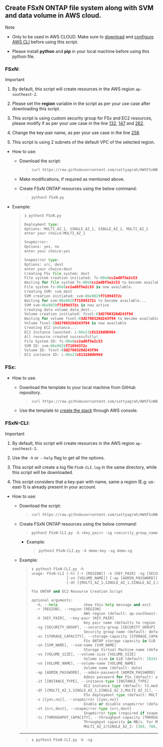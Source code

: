 ## Create FSxN ONTAP file system along with SVM and data volume in AWS cloud. 

> [!NOTE]
> 
> - Only to be used in AWS CLOUD. Make sure to [download](https://docs.aws.amazon.com/cli/latest/userguide/getting-started-install.html) and [configure AWS CLI](https://docs.aws.amazon.com/cli/latest/userguide/cli-chap-configure.html) before using this script.
> 
> - Please install **python** and **pip** in your local machine before using this python file. 

### FSxN:

> [!IMPORTANT] 
>
> 1. By default, this script will create resources in the AWS region `ap-southeast-2`.
> 
> 2. Please set the **region** variable in the script as per your use case after downloading this script.
>
> 3. This script is using custom security group for FSx and EC2 resources, please modify if as per your use case in the line [132](https://github.com/sattyagrah/AWSFSxNBoto3/blob/main/FSxN.py#L132C54-L132C57), [147](https://github.com/sattyagrah/AWSFSxNBoto3/blob/main/FSxN.py#L147C54-L147C57) and [262](https://github.com/sattyagrah/AWSFSxNBoto3/blob/main/FSxN.py#L262C50-L262C64).
>
> 4. Change the key-pair name, as per your use case in the line [258](https://github.com/sattyagrah/AWSFSxNBoto3/blob/main/FSxN.py#L258).
> 
> 5. This script is using 2 subnets of the default VPC of the selected region.

- How to use:

  - Download the script:

    > ```bash
    > curl https://raw.githubusercontent.com/sattyagrah/AWSFSxNBoto3/refs/heads/main/FSxN.py -o FSxN.py
    > ```

  - Make modifications, if required as mentioned above. 

  - Create FSxN ONTAP resources using the below command: 

    > ```python
    > python3 FSxN.py
    > ```

- Example:
    
    > ```python
    > ❯ python3 FSxN.py
    > 
    > Deployment type:
    > Options: MULTI_AZ_1, SINGLE_AZ_1, SINGLE_AZ_2, MULTI_AZ_2
    > enter your choice:MULTI_AZ_1
    > 
    > Snapmirror:
    > Options: yes, no
    > enter your choice:yes
    > 
    > Snapmirror type:
    > Options: src, dest
    > enter your choice:dest
    > Creating FSx file system: dest
    > File system creation initiated: fs-00e8cc2ad8f5e2c53
    > Waiting for file system fs-00e8cc2ad8f5e2c53 to become available...
    > File system fs-00e8cc2ad8f5e2c53 is now available.
    > Creating SVM: svm_dest
    > SVM creation initiated: svm-06e9029f71894372c
    > Waiting for svm-06e9029f71894372c to become available...
    > SVM svm-06e9029f71894372c is now active
    > Creating data volume data_dest...
    > Volume creation initiated: fsvol-03d2780328d243f94
    > Waiting for volume fsvol-03d2780328d243f94 to become available...
    > Volume fsvol-03d2780328d243f94 is now available
    > Creating EC2 instance...
    > EC2 Instance launched: i-06e23c81318dd6964
    > All resource created successfully!
    > File System ID: fs-00e8cc2ad8f5e2c53
    > SVM ID: svm-06e9029f71894372c
    > Volume ID: fsvol-03d2780328d243f94
    > EC2 instance ID: i-06e23c81318dd6964
    > ```

### FSx:

- How to use: 
  
  - Download the template to your local machine from GitHub repository.

    > ```bash
    > curl https://raw.githubusercontent.com/sattyagrah/AWSFSxNBoto3/refs/heads/main/FSx.yaml -o FSx.yaml
    > ```

  -  Use the template to [create the stack](https://docs.aws.amazon.com/AWSCloudFormation/latest/UserGuide/cfn-console-create-stack.html) through AWS console. 

### FSxN-CLI:

> [!IMPORTANT] 
>
> 1. By default, this script will create resources in the AWS region `ap-southeast-2`.
> 
> 2. Use the `-h` or `--help` flag to get all the options. 
>
> 3. This script will create a log file `FSxN-CLI.log` in the same directory, while this script will be downloaded.
>
>
> 5. This script considers that a key-pair with name, same a region (E.g: us-east-1) is already present in your account.

- How to use: 

  - Download the script:

    > ```bash
    > curl https://raw.githubusercontent.com/sattyagrah/AWSFSxNBoto3/refs/heads/main/FSxN-CLI.py -o FSxN-CLI.py
    > ```

  - Create FSxN ONTAP resources using the below command: 

    > ```python
    > python3 FSxN-CLI.py -k <key_pair> -sg <security_group_name>
    > ```

    - Example: 
        > ```python
        > python3 FSxN-CLI.py -k demo-key -sg demo-sg
        > ```

  - Example: 

    > ```python
    > ❯ python3 FSxN-CLI.py -h
    > usage: FSxN-CLI [-h] [-r [REGION]] -k [KEY_PAIR] -sg [SECURITY_GROUP] [-sc [STORAGE_CAPACITY]] [-sn [SVM_NAME]] [-vs [VOLUME_SIZE]]
    >                 [-vn [VOLUME_NAME]] [-ap [ADMIN_PASSWORD]] [-it [INSTANCE_TYPE]]
    >                 [-dt [{MULTI_AZ_1,SINGLE_AZ_1,SINGLE_AZ_2,MULTI_AZ_2}]] [-s [{yes,no}]] [-st {src,dest}] [-tc [THROUGHPUT_CAPACITY]]
    > 
    > FSx ONTAP and EC2 Resource Creation Script
    > 
    > optional arguments:
    >   -h, --help            show this help message and exit
    >   -r [REGION], --region [REGION]
    >                         AWS region (default: ap-southeast-2)
    >   -k [KEY_PAIR], --key-pair [KEY_PAIR]
    >                         Key pair name (defaults to region value)
    >   -sg [SECURITY_GROUP], --security-group [SECURITY_GROUP]
    >                         Security group name (default: default)
    >   -sc [STORAGE_CAPACITY], --storage-capacity [STORAGE_CAPACITY]
    >                         FSx ONTAP storage capacity in GiB (default: 2048)
    >   -sn [SVM_NAME], --svm-name [SVM_NAME]
    >                         Storage Virtual Machine name (default: svm)
    >   -vs [VOLUME_SIZE], --volume-size [VOLUME_SIZE]
    >                         Volume size in GiB (default: 1024)
    >   -vn [VOLUME_NAME], --volume-name [VOLUME_NAME]
    >                         Volume name (default: data)
    >   -ap [ADMIN_PASSWORD], --admin-password [ADMIN_PASSWORD]
    >                         Admin password for FSx (default: asdf4321)
    >   -it [INSTANCE_TYPE], --instance-type [INSTANCE_TYPE]
    >                         EC2 instance type (default: t3.medium)
    >   -dt [{MULTI_AZ_1,SINGLE_AZ_1,SINGLE_AZ_2,MULTI_AZ_2}], --deployment-type [{MULTI_AZ_1,SINGLE_AZ_1,SINGLE_AZ_2,MULTI_AZ_2}]
    >                         FSx deployment type (default: MULTI_AZ_1)
    >   -s [{yes,no}], --snapmirror [{yes,no}]
    >                         Enable or disable snapmirror (default: Disabled)
    >   -st {src,dest}, --snapmirror-type {src,dest}
    >                         Snapmirror type (required if snapmirror is yes)
    >   -tc [THROUGHPUT_CAPACITY], --throughput-capacity [THROUGHPUT_CAPACITY]
    >                         Throughput capacity in MB/s. For MULTI_AZ_1/SINGLE_AZ_1: [128, 256, 512, 1024, 2048, 4096] (default: 128) For
    >                         MULTI_AZ_2/SINGLE_AZ_2: [384, 768, 1536, 3072, 6144] (default: 384)
    > ```
    ---
    > ```python
    > ❯ python3 FSxN-CLI.py -k -sg
    > ```
